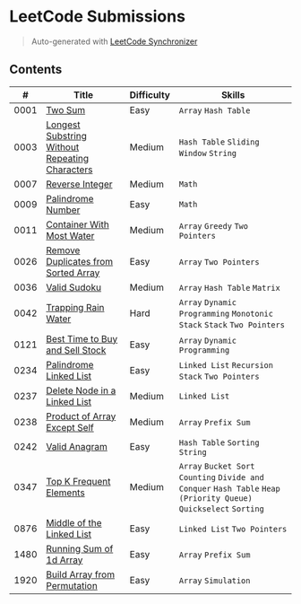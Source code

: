 # LeetCode Submissions

> Auto-generated with [LeetCode Synchronizer](https://github.com/dos-m0nk3y/LeetCode-Synchronizer)

## Contents

| # | Title | Difficulty | Skills |
|---| ----- | ---------- | ------ |
| 0001 | [Two Sum](https://leetcode.com/problems/two-sum) | Easy | `Array` `Hash Table` |
| 0003 | [Longest Substring Without Repeating Characters](https://leetcode.com/problems/longest-substring-without-repeating-characters) | Medium | `Hash Table` `Sliding Window` `String` |
| 0007 | [Reverse Integer](https://leetcode.com/problems/reverse-integer) | Medium | `Math` |
| 0009 | [Palindrome Number](https://leetcode.com/problems/palindrome-number) | Easy | `Math` |
| 0011 | [Container With Most Water](https://leetcode.com/problems/container-with-most-water) | Medium | `Array` `Greedy` `Two Pointers` |
| 0026 | [Remove Duplicates from Sorted Array](https://leetcode.com/problems/remove-duplicates-from-sorted-array) | Easy | `Array` `Two Pointers` |
| 0036 | [Valid Sudoku](https://leetcode.com/problems/valid-sudoku) | Medium | `Array` `Hash Table` `Matrix` |
| 0042 | [Trapping Rain Water](https://leetcode.com/problems/trapping-rain-water) | Hard | `Array` `Dynamic Programming` `Monotonic Stack` `Stack` `Two Pointers` |
| 0121 | [Best Time to Buy and Sell Stock](https://leetcode.com/problems/best-time-to-buy-and-sell-stock) | Easy | `Array` `Dynamic Programming` |
| 0234 | [Palindrome Linked List](https://leetcode.com/problems/palindrome-linked-list) | Easy | `Linked List` `Recursion` `Stack` `Two Pointers` |
| 0237 | [Delete Node in a Linked List](https://leetcode.com/problems/delete-node-in-a-linked-list) | Medium | `Linked List` |
| 0238 | [Product of Array Except Self](https://leetcode.com/problems/product-of-array-except-self) | Medium | `Array` `Prefix Sum` |
| 0242 | [Valid Anagram](https://leetcode.com/problems/valid-anagram) | Easy | `Hash Table` `Sorting` `String` |
| 0347 | [Top K Frequent Elements](https://leetcode.com/problems/top-k-frequent-elements) | Medium | `Array` `Bucket Sort` `Counting` `Divide and Conquer` `Hash Table` `Heap (Priority Queue)` `Quickselect` `Sorting` |
| 0876 | [Middle of the Linked List](https://leetcode.com/problems/middle-of-the-linked-list) | Easy | `Linked List` `Two Pointers` |
| 1480 | [Running Sum of 1d Array](https://leetcode.com/problems/running-sum-of-1d-array) | Easy | `Array` `Prefix Sum` |
| 1920 | [Build Array from Permutation](https://leetcode.com/problems/build-array-from-permutation) | Easy | `Array` `Simulation` |